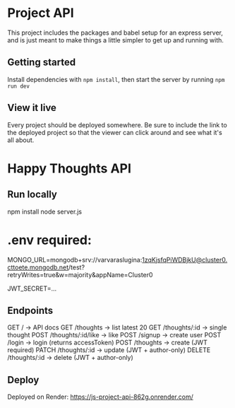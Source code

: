 # Project API

This project includes the packages and babel setup for an express server, and is just meant to make things a little simpler to get up and running with.

## Getting started

Install dependencies with `npm install`, then start the server by running `npm run dev`

## View it live

Every project should be deployed somewhere. Be sure to include the link to the deployed project so that the viewer can click around and see what it's all about.

# Happy Thoughts API

## Run locally
npm install
node server.js
# .env required:
MONGO_URL=mongodb+srv://varvaraslugina:1zqKjsfqPiWDBjkU@cluster0.cttoete.mongodb.net/test?retryWrites=true&w=majority&appName=Cluster0

JWT_SECRET=...

## Endpoints
GET    /                     -> API docs
GET    /thoughts             -> list latest 20
GET    /thoughts/:id         -> single thought
POST   /thoughts/:id/like    -> like
POST   /signup               -> create user
POST   /login                -> login (returns accessToken)
POST   /thoughts             -> create (JWT required)
PATCH  /thoughts/:id         -> update (JWT + author-only)
DELETE /thoughts/:id         -> delete (JWT + author-only)

## Deploy
Deployed on Render:
https://js-project-api-862g.onrender.com/
